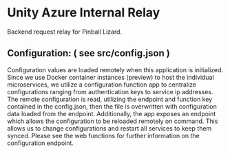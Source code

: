 # Unity Azure Internal Relay

Backend request relay for Pinball Lizard.

## Configuration: ( see src/config.json )

Configuration values are loaded remotely when this application is initialized. Since we use Docker container instances (preview) to host the individual microservices,
we utilize a configuration function app to centralize configurations ranging from authentication keys to service ip addresses. The remote configuration is read,
utilizing the endpoint and function key contained in the config.json, then the file is overwritten with configuration data loaded from the endpoint. Additionally,
the app exposes an endpoint which allows the configuration to be reloaded remotely on command. This allows us to change configurations and restart all services
to keep them synced. Please see the web functions for further information on the configuration endpoint.
